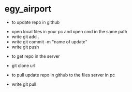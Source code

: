 # egy_airport

* to update repo in github
- open local files in your pc and open cmd in the same path
- write git add .
- write git commit -m "name of update"
- write git push

* to get repo in the server
- git clone url

* to pull update repo in github to the files server in pc
- write git pull

